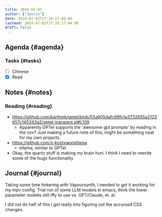 ```yaml
---
title: 2024-07-02
author: ["Justin"]
date: 2024-07-02T17:20:17-04:00
lastmod: 2024-07-02T17:20:17-04:00
draft: false
---
```


<div class="outline-1 jvc">

## Agenda {#agenda}

<div class="outline-2 jvc">

### Tasks {#tasks}

- [ ] Chinese
- [x] Read

</div>

</div>

<div class="outline-1 jvc">

## Notes {#notes}

<div class="outline-2 jvc">

### Reading {#reading}

- <https://github.com/karthink/gptel/blob/53a905dafc99fc1a3732655a2123657c145343a2/gptel-transient.el#L109>
  - Apparently GPTel supports the 'awesome gpt prompts' by reading in the csv?
    Just making a future note of this, might be something neat for my own projects.
- <https://github.com/s-kostyaev/ellama>
  - ellama, similar to GPTel.
- Okay, the quartz stuff is making my brain hurt. I think I need to rewrite some
  of the hugo functionality.

</div>

</div>

<div class="outline-1 jvc">

## Journal {#journal}

Taking some time tinkering with Vapoursynth, I needed to get it working for my
mpv config. Trial run of some LLM models in emacs, think the lower parameter
models still iffy to use vs. GPT/Claude, et. al.

I did not do half of this I got really into figuring out the accursed CSS changes.

</div>
